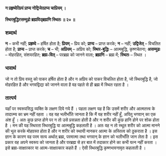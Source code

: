 #### न प्रहृष्येत्प्रियं प्राप्य नोद्विजेत्प्राप्य चाप्रियम् ।
#### स्थिरबुद्धिरसम्मूढो ब्रह्मविद्ब्रह्मणि स्थितः ॥ २० ॥

### शब्दार्थ

**न** – कभी नहीं; **प्रह्रष्ये** – हर्षित होता है; **प्रियम्** – प्रिय को; **प्राप्य** – प्राप्त करके; **न** – नहीं; **उद्विजेत्** – विचलित  होता है; **प्राप्य** – प्राप्त करके; **च** – भी; **अप्रियम्** – अप्रिय को; **स्थिर-बुद्धिः** – आत्मबुद्धि, कृष्णचेतना; **असम्मूढः** – मोहरहित, संशयरहित; **ब्रह्म-वित्** – परब्रह्म को जानने वाला; **ब्रह्मणि** – ब्रह्म में; **स्थितः** – स्थित ।

### भावार्थ

जो न तो प्रिय वस्तु को पाकर हर्षित होता है और न अप्रिय को पाकर विचलित होता है, जो स्थिरबुद्धि है, जो मोहरहित है और भगवद्विद्या को जानने वाला है वह पहले से ही ब्रह्म में स्थित रहता है ।

### तात्पर्य

यहाँ पर स्वरूपसिद्ध व्यक्ति के लक्षण दिये गये हैं । पहला लक्षण यह है कि उसमें शरीर और आत्मतत्त्व के तादात्म्य का भ्रम नहीं रहता । वह यह भलीभाँति जानता है कि मैं यह शरीर नहीं हूँ, अपितु भगवान् का एक अंश हूँ । अतः कुछ प्राप्त होने पर न तो उसे प्रसन्नता होती है और न शरीर की कुछ हानि होने पर शोक होता है । मन की यह स्थिरता स्थिरबुद्धि या आत्मबुद्धि कहलाती है । अतः वह न तो स्थूल शरीर को आत्मा मानने की भूल करके मोहग्रस्त होता है और न शरीर को स्थायी मानकर आत्मा के अस्तित्व को ठुकराता है । इस ज्ञान के कारण वह परम सत्य अर्थात् ब्रह्म, परमात्मा तथा भगवान् के ज्ञान को भलीभाँति जान लेता है । इस प्रकार वह अपने स्वरूप को जानता है और परब्रह्म से हर बात में तदाकार होने का कभी यत्न नहीं करता । इसे ब्रह्म-साक्षात्कार या आत्म-साक्षात्कार कहते हैं । ऐसी स्थिरबुद्धि कृष्णभावनामृत कहलाती है ।